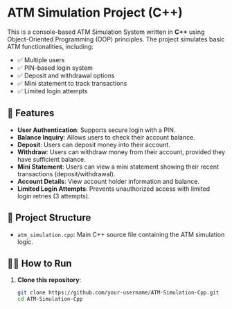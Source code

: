 # ATM Simulation Project (C++)

This is a console-based ATM Simulation System written in **C++** using Object-Oriented Programming (OOP) principles. The project simulates basic ATM functionalities, including:

- ✅ Multiple users
- ✅ PIN-based login system
- ✅ Deposit and withdrawal options
- ✅ Mini statement to track transactions
- ✅ Limited login attempts

## 🚀 Features
- **User Authentication**: Supports secure login with a PIN.
- **Balance Inquiry**: Allows users to check their account balance.
- **Deposit**: Users can deposit money into their account.
- **Withdraw**: Users can withdraw money from their account, provided they have sufficient balance.
- **Mini Statement**: Users can view a mini statement showing their recent transactions (deposit/withdrawal).
- **Account Details**: View account holder information and balance.
- **Limited Login Attempts**: Prevents unauthorized access with limited login retries (3 attempts).

## 📂 Project Structure
- `atm_simulation.cpp`: Main C++ source file containing the ATM simulation logic.

## 🧑‍💻 How to Run

1. **Clone this repository**:
   ```bash
   git clone https://github.com/your-username/ATM-Simulation-Cpp.git
   cd ATM-Simulation-Cpp
